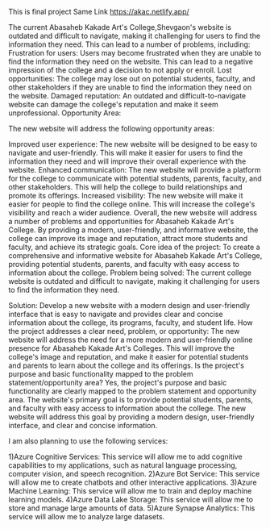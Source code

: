 This is 
final project 
Same Link https://akac.netlify.app/

The current Abasaheb Kakade Art's College,Shevgaon's website is outdated and difficult to navigate, making it challenging for users to find the information they need. This can lead to a number of problems, including:
Frustration for users: Users may become frustrated when they are unable to find the information they need on the website. This can lead to a negative impression of the college and a decision to not apply or enroll.
Lost opportunities: The college may lose out on potential students, faculty, and other stakeholders if they are unable to find the information they need on the website.
Damaged reputation: An outdated and difficult-to-navigate website can damage the college's reputation and make it seem unprofessional.
Opportunity Area:

The new website will address the following opportunity areas:

Improved user experience: The new website will be designed to be easy to navigate and user-friendly. This will make it easier for users to find the information they need and will improve their overall experience with the website.
Enhanced communication: The new website will provide a platform for the college to communicate with potential students, parents, faculty, and other stakeholders. This will help the college to build relationships and promote its offerings.
Increased visibility: The new website will make it easier for people to find the college online. This will increase the college's visibility and reach a wider audience.
Overall, the new website will address a number of problems and opportunities for Abasaheb Kakade Art's College. By providing a modern, user-friendly, and informative website, the college can improve its image and reputation, attract more students and faculty, and achieve its strategic goals.
Core idea of the project:
To create a comprehensive and informative website for Abasaheb Kakade Art's College, providing potential students, parents, and faculty with easy access to information about the college.
Problem being solved:
The current college website is outdated and difficult to navigate, making it challenging for users to find the information they need.

Solution:
Develop a new website with a modern design and user-friendly interface that is easy to navigate and provides clear and concise information about the college, its programs, faculty, and student life.
How the project addresses a clear need, problem, or opportunity:
The new website will address the need for a more modern and user-friendly online presence for Abasaheb Kakade Art's Colleges. This will improve the college's image and reputation, and make it easier for potential students and parents to learn about the college and its offerings.
Is the project's purpose and basic functionality mapped to the problem statement/opportunity area?
Yes, the project's purpose and basic functionality are clearly mapped to the problem statement and opportunity area. The website's primary goal is to provide potential students, parents, and faculty with easy access to information about the college. The new website will address this goal by providing a modern design, user-friendly interface, and clear and concise information.

I am also planning to use the following services:

1)Azure Cognitive Services: This service will allow me to add cognitive capabilities to my applications, such as natural language processing, computer vision, and speech recognition.
2)Azure Bot Service: This service will allow me to create chatbots and other interactive applications.
3)Azure Machine Learning: This service will allow me to train and deploy machine learning models.
4)Azure Data Lake Storage: This service will allow me to store and manage large amounts of data.
5)Azure Synapse Analytics: This service will allow me to analyze large datasets.
